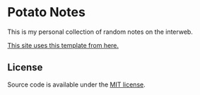 # Potato Notes

This is my personal collection of random notes on the interweb.

[This site uses this template from here.](https://maximevaillancourt.com/blog/setting-up-your-own-digital-garden-with-jekyll)



## License

Source code is available under the [MIT license](LICENSE.md).
